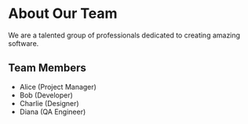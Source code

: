 # About Our Team
We are a talented group of professionals dedicated to creating amazing
software.
## Team Members
- Alice (Project Manager)
- Bob (Developer)
- Charlie (Designer)
- Diana (QA Engineer)
